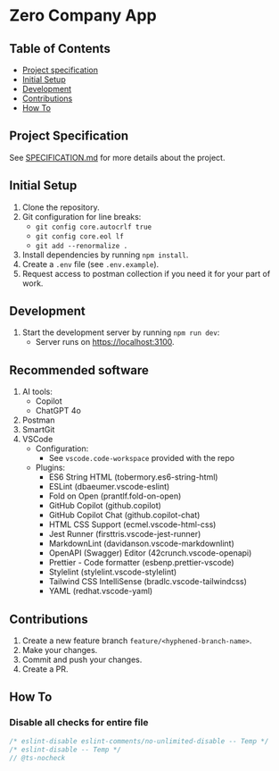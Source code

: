 # Zero Company App

## Table of Contents

- [Project specification](#project-specification)
- [Initial Setup](#initial-setup)
- [Development](#development)
- [Contributions](#contributions)
- [How To](#how-to)

## Project Specification

See [SPECIFICATION.md](SPECIFICATION.md) for more details about the project.

## Initial Setup

1. Clone the repository.
2. Git configuration for line breaks:
   - `git config core.autocrlf true`
   - `git config core.eol lf`
   - `git add --renormalize .`
3. Install dependencies by running `npm install`.
4. Create a `.env` file (see `.env.example`).
5. Request access to postman collection if you need it for your part of work.

## Development

1. Start the development server by running `npm run dev`:
   - Server runs on [https://localhost:3100](https://localhost:3100).

## Recommended software

1. AI tools:
   - Copilot
   - ChatGPT 4o
2. Postman
3. SmartGit
4. VSCode
   - Configuration:
     - See `vscode.code-workspace` provided with the repo
   - Plugins:
     - ES6 String HTML (tobermory.es6-string-html)
     - ESLint (dbaeumer.vscode-eslint)
     - Fold on Open (prantlf.fold-on-open)
     - GitHub Copilot (github.copilot)
     - GitHub Copilot Chat (github.copilot-chat)
     - HTML CSS Support (ecmel.vscode-html-css)
     - Jest Runner (firsttris.vscode-jest-runner)
     - MarkdownLint (davidanson.vscode-markdownlint)
     - OpenAPI (Swagger) Editor (42crunch.vscode-openapi)
     - Prettier - Code formatter (esbenp.prettier-vscode)
     - Stylelint (stylelint.vscode-stylelint)
     - Tailwind CSS IntelliSense (bradlc.vscode-tailwindcss)
     - YAML (redhat.vscode-yaml)

## Contributions

1. Create a new feature branch `feature/<hyphened-branch-name>`.
2. Make your changes.
3. Commit and push your changes.
4. Create a PR.

## How To

### Disable all checks for entire file

```javascript
/* eslint-disable eslint-comments/no-unlimited-disable -- Temp */
/* eslint-disable -- Temp */
// @ts-nocheck
```
